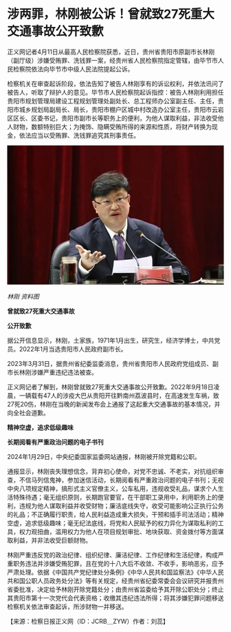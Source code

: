 # 涉两罪，林刚被公诉！曾就致27死重大交通事故公开致歉

正义网记者4月11日从最高人民检察院获悉，近日，贵州省贵阳市原副市长林刚（副厅级）涉嫌受贿罪、洗钱罪一案，经贵州省人民检察院指定管辖，由毕节市人民检察院依法向毕节市中级人民法院提起公诉。

检察机关在审查起诉阶段，依法告知了被告人林刚享有的诉讼权利，并依法讯问了被告人，听取了辩护人的意见。毕节市人民检察院起诉指控：被告人林刚利用担任贵阳市规划管理局建设工程规划管理处副处长、总工程师办公室副主任、主任，贵阳市城乡规划局副局长、局长，贵阳市棚户区城中村改造办公室主任，贵阳市云岩区区长、区委书记，贵阳市副市长等职务上的便利，为他人谋取利益，非法收受他人财物，数额特别巨大；为掩饰、隐瞒受贿所得的来源和性质，将财产转换为现金，依法应当以受贿罪、洗钱罪追究其刑事责任。

![af08061a8bed52d21fc167ac5207faba.jpg](https://raw.githubusercontent.com/qqhsx/qqnews_image/main/2024/04/11/涉两罪，林刚被公诉！曾就致27死重大交通事故公开致歉/af08061a8bed52d21fc167ac5207faba.jpg)

 _林刚 资料图_

**曾就致27死重大交通事故**

**公开致歉**

据公开信息显示，林刚，土家族，1971年1月出生，研究生，经济学博士，中共党员。2022年1月当选贵阳市人民政府副市长。

2023年3月31日，据贵州省纪委监委消息，贵州省贵阳市人民政府党组成员、副市长林刚涉嫌严重违纪违法被查。

正义网记者了解到，林刚曾就致27死重大交通事故公开致歉。2022年9月18日凌晨，一辆载有47人的涉疫大巴从贵阳开往黔南州荔波县时，在高速发生车祸，致27死20伤，林刚在当晚的新闻发布会上通报了这起重大交通事故的基本情况，并向全社会道歉。

**精神空虚，追求低级趣味**

**长期阅看有严重政治问题的电子书刊**

2024年1月29日，中央纪委国家监委网站通报，林刚被开除党籍和公职。

通报显示，林刚丧失理想信念，背弃初心使命，对党不忠诚、不老实，对抗组织审查，不信马列信鬼神，参加迷信活动，长期阅看有严重政治问题的电子书刊；无视中央八项规定精神，搞形式主义官僚主义，公车私用，违规收受礼品，谋求个人生活特殊待遇；毫无组织原则，长期跑官要官，在干部职工录用中，利用职务上的便利，违规为他人谋取利益并收受财物；廉洁底线失守，收受可能影响公正执行公务的礼品；不正确履行职责，给人民利益造成重大损失，干预和插手司法活动；精神空虚，追求低级趣味；毫无纪法底线，将党和人民赋予的权力异化为谋取私利的工具，权力观扭曲，滥用权力为他人在项目规划审批、地块获取、资金拨付等方面谋取利益，并非法收受巨额财物。

林刚严重违反党的政治纪律、组织纪律、廉洁纪律、工作纪律和生活纪律，构成严重职务违法并涉嫌受贿犯罪，且在党的十八大后不收敛、不收手，影响恶劣，应予严肃处理。依据《中国共产党纪律处分条例》《中华人民共和国监察法》《中华人民共和国公职人员政务处分法》等有关规定，经贵州省纪委常委会会议研究并报贵州省委批准，决定给予林刚开除党籍处分；由贵州省监委给予其开除公职处分；终止其贵阳市第十一次党代会代表资格；收缴其违纪违法所得；将其涉嫌犯罪问题移送检察机关依法审查起诉，所涉财物一并移送。

【来源：检察日报正义网（ID：JCRB＿ZYW）作者：刘蕊】

